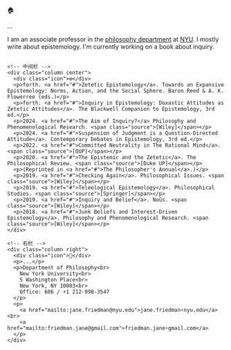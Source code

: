 <!DOCTYPE html>
<html lang="en">
<head>
  <meta charset="UTF-8" />
  <meta name="viewport" content="width=device-width, initial-scale=1.0"/>
  <title>Jane Friedman CV</title>
  <link rel="stylesheet" href="style.css" />
</head>
<body>
  <div class="container">
    <!-- 左栏 -->
    <div class="column left">
      <div class="icon">🏠</div>
      <p>...</p>
      <p>I am an associate professor in the <a href="#">philosophy department</a> at <a href="#">NYU</a>. I mostly write about epistemology. I'm currently working on a book about inquiry.</p>
    </div>

    <!-- 中间栏 -->
    <div class="column center">
      <div class="icon">⚙️</div>
      <p>forth. <a href="#">Zetetic Epistemology</a>. Towards an Expansive Epistemology: Norms, Action, and the Social Sphere. Baron Reed & A. K. Flowerree (eds.)</p>
      <p>forth. <a href="#">Inquiry in Epistemology: Doxastic Attitudes as Zetetic Attitudes</a>. The Blackwell Companion to Epistemology, 3rd ed.</p>
      <p>2024. <a href="#">The Aim of Inquiry?</a> Philosophy and Phenomenological Research. <span class="source">[Wiley]</span></p>
      <p>2024. <a href="#">Suspension of Judgment is a Question-Directed Attitude</a>. Contemporary Debates in Epistemology, 3rd ed.</p>
      <p>2022. <a href="#">Committed Neutrality in The Rational Mind</a>. <span class="source">[OUP]</span></p>
      <p>2020. <a href="#">The Epistemic and the Zetetic</a>. The Philosophical Review. <span class="source">[Duke UP]</span></p>
      <p>(Reprinted in <a href="#">The Philosopher's Annual</a>.)</p>
      <p>2019. <a href="#">Checking Again</a>. Philosophical Issues. <span class="source">[Wiley]</span></p>
      <p>2019. <a href="#">Teleological Epistemology</a>. Philosophical Studies. <span class="source">[Springer]</span></p>
      <p>2019. <a href="#">Inquiry and Belief</a>. Noûs. <span class="source">[Wiley]</span></p>
      <p>2018. <a href="#">Junk Beliefs and Interest-Driven Epistemology</a>. Philosophy and Phenomenological Research. <span class="source">[Wiley]</span></p>
    </div>

    <!-- 右栏 -->
    <div class="column right">
      <div class="icon">💬</div>
      <p>...</p>
      <p>Department of Philosophy<br>
        New York University<br>
        5 Washington Place<br>
        New York, NY 10003<br>
        Office: 606 / +1 212-998-3547
      </p>
      <p>
        <a href="mailto:jane.friedman@nyu.edu">jane.friedman⚡nyu.edu</a><br>
        <a href="mailto:friedman.jane@gmail.com">friedman.jane⚡gmail.com</a>
      </p>
    </div>
  </div>
</body>
</html>
